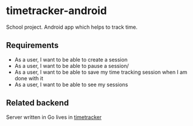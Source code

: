# timetracker-android

School project. Android app which helps to track time.

## Requirements

- As a user, I want to be able to create a session
- As a user, I want to be able to pause a session/
- As a user, I want to be able to save my time tracking session when I am done with it
- As a user, I want to be able to see my sessions

## Related backend

Server written in Go  lives in [timetracker](https://github.com/reposandermets/timetracker)

